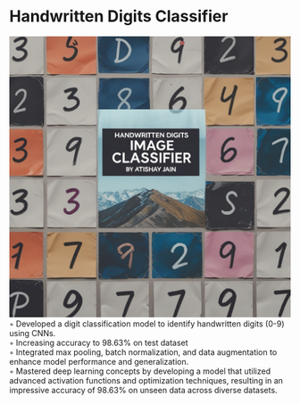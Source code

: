 # Handwritten Digits Classifier
![Handwritten_Digits_Image_Classifier](Handwritten_Digits_Image_Cla.jpg)
◦ Developed a digit classification model to identify handwritten digits (0-9) using CNNs.
<br>
◦ Increasing accuracy to 98.63% on test dataset
<br>
◦ Integrated max pooling, batch normalization, and data augmentation to enhance model performance and generalization.
<br>
◦ Mastered deep learning concepts by developing a model that utilized advanced activation functions and optimization techniques, resulting in an impressive accuracy of 98.63% on unseen data across diverse datasets.

